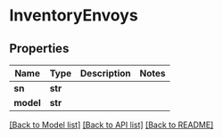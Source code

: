 # InventoryEnvoys


## Properties
Name | Type | Description | Notes
------------ | ------------- | ------------- | -------------
**sn** | **str** |  | 
**model** | **str** |  | 

[[Back to Model list]](../README.md#documentation-for-models) [[Back to API list]](../README.md#documentation-for-api-endpoints) [[Back to README]](../README.md)


